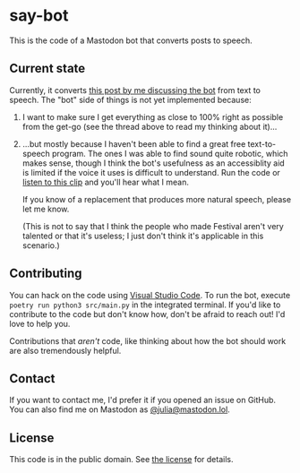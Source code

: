 # say-bot

This is the code of a Mastodon bot that converts posts to speech.

## Current state

Currently, it converts [this post by me discussing the bot][post] from text to speech. The "bot" side of things is not
yet implemented because:

1. I want to make sure I get everything as close to 100% right as possible from the get-go (see the thread above to read
   my thinking about it)...
2. ...but mostly because I haven't been able to find a great free text-to-speech program. The ones I was able to find
   sound quite robotic, which makes sense, though I think the bot's usefulness as an accessiblity aid is limited if the
   voice it uses is difficult to understand. Run the code or [listen to this clip][clip] and you'll hear what I mean.

   If you know of a replacement that produces more natural speech, please let me know.

   (This is not to say that I think the people who made Festival aren't very talented or that it's useless; I just don't
   think it's applicable in this scenario.)

## Contributing

You can hack on the code using [Visual Studio Code][code]. To run the bot, execute `poetry run python3 src/main.py` in
the integrated terminal. If you'd like to contribute to the code but don't know how, don't be afraid to reach out! I'd
love to help you.

Contributions that _aren't_ code, like thinking about how the bot should work are also tremendously helpful.

## Contact

If you want to contact me, I'd prefer it if you opened an issue on GitHub. You can also find me on Mastodon as
[@julia@mastodon.lol][me].

## License

This code is in the public domain. See [the license](./LICENSE.md) for details.

[post]: https://mastodon.lol/@julia/109357872779540083
[clip]: https://voca.ro/19kDh0fB4ZEy
[code]: https://code.visualstudio.com
[me]: https://mastodon.lol/@julia
